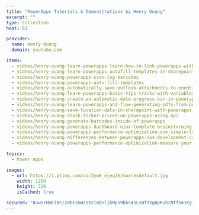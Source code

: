 ```yaml
---
title: "PowerApps Tutorials & Demonstrations by Henry Ouang"
excerpt: ""
type: collection
heat: 63

provider:
  name: Henry Ouang
  domain: youtube.com

items:
  - videos/henry-ouang-learn-powerapps-learn-how-to-link-powerapps-with-excel
  - videos/henry-ouang-learn-powerapps-autofill-templates-in-sharepoint-tutorial
  - videos/henry-ouang-powerapps-scan-log-barcodes
  - videos/henry-ouang-powerapps-auto-fill-templates
  - videos/henry-ouang-automatically-save-outlook-attachments-to-onedrive-with-microsoft-power-automate
  - videos/henry-ouang-learn-powerapps-basic-tips-tricks-with-variables
  - videos/henry-ouang-create-an-automatic-date-progress-bar-in-powerapps
  - videos/henry-ouang-learn-powerapps-and-flow-generating-pdfs-from-powerapps
  - videos/henry-ouang-save-location-data-in-sharepoint-with-powerapps
  - videos/henry-ouang-stock-ticker-prices-on-powerapps-using-api
  - videos/henry-ouang-generate-barcodes-inside-of-powerapps
  - videos/henry-ouang-powerapps-dashboard-uiux-template-brainstorming-ideas
  - videos/henry-ouang-powerapps-performance-optimization-one-simple-trick-2x-speeds-on-your-apps
  - videos/henry-ouang-differences-between-powerapps-ios-development-creating-a-button
  - videos/henry-ouang-powerapps-performance-optimization-measure-your-performance-improvements

topics:
  - Power Apps

images:
  - url: https://i.ytimg.com/vi/ZywH_ejeq3E/maxresdefault.jpg
    width: 1280
    height: 720
    isCached: true

secured: "8uwUrHmEiBF/z0bEzGWzSXzimQ+ljbMps9bbS4nLsWfYVgBpKuhrNff561KgiAwzbAENKANdu/ms//RAx6IeWoIT5D4QOewxpkK4wNJkIl3Z/pqBvxVRcQPsD9ip9zhPOLsI+MfhtjDX/WmLiddkZNFdihfogHVwcYQmeeN9SijGAjRY7/1z2Wnxa1PqxFXdECf9pxEq6X+zMd4dq5RzvaqUkmbz+1fxAPfJmV3jWL6KjqkNwPc+C3yF3JY9lNtGr1uGb2+cHpDvvrFm1SiNaS7JrC/2O0RgZtAb8Sfxq/8FsbQG+OuBH8U9i+qwj2EJvcjyBWAnVPnwjiLsBoM4QnsFO+JCtrDR3hOYjB1Z7TI=;+9lRf2eQXEEYfur7mjp6DA=="
---
```


